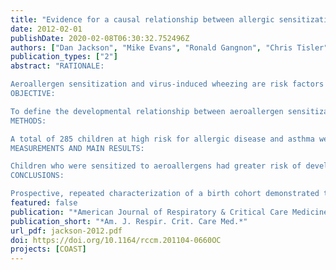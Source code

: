 ```yaml
---
title: "Evidence for a causal relationship between allergic sensitization and rhinovirus wheezing in early life"
date: 2012-02-01
publishDate: 2020-02-08T06:30:32.752496Z
authors: ["Dan Jackson", "Mike Evans", "Ronald Gangnon", "Chris Tisler", "Tressa Pappas", "Wai-Ming Lee", "Jim Gern", "Rob Lemanske"]
publication_types: ["2"]
abstract: "RATIONALE:

Aeroallergen sensitization and virus-induced wheezing are risk factors for asthma development during early childhood, but the temporal developmental sequence between them is incompletely understood.
OBJECTIVE:

To define the developmental relationship between aeroallergen sensitization and virus-induced wheezing.
METHODS:

A total of 285 children at high risk for allergic disease and asthma were followed prospectively from birth. The timing and etiology of viral respiratory wheezing illnesses were determined, and aeroallergen sensitization was assessed annually for the first 6 years of life. The relationships between these events were assessed using a longitudinal multistate Markov model.
MEASUREMENTS AND MAIN RESULTS:

Children who were sensitized to aeroallergens had greater risk of developing viral wheeze than nonsensitized children (hazard ratio [HR], 1.9; 95% confidence interval [CI], 1.2-3.1). Allergic sensitization led to an increased risk of wheezing illnesses caused by human rhinovirus (HRV) but not respiratory syncytial virus. The absolute risk of sensitized children developing viral wheeze was greatest at 1 year of age; however, the relative risk was consistently increased at every age assessed. In contrast, viral wheeze did not lead to increased risk of subsequent allergic sensitization (HR, 0.76; 95% CI, 0.50-1.1).
CONCLUSIONS:

Prospective, repeated characterization of a birth cohort demonstrated that allergic sensitization precedes HRV wheezing and that the converse is not true. This sequential relationship and the plausible mechanisms by which allergic sensitization can lead to more severe HRV-induced lower respiratory illnesses support a causal role for allergic sensitization in this developmental pathway. Therefore, therapeutics aimed at preventing allergic sensitization may modify virus-induced wheezing and the development of asthma."
featured: false
publication: "*American Journal of Respiratory & Critical Care Medicine*"
publication_short: "*Am. J. Respir. Crit. Care Med.*"
url_pdf: jackson-2012.pdf
doi: https://doi.org/10.1164/rccm.201104-0660OC
projects: [COAST]
---
```


